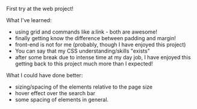 First try at the web project!

What I've learned: 
  - using grid and commands like a:link - both are awesome!
  - finally getting know the difference between padding and margin!
  - front-end is not for me (probably, though I have enjoyed this project)
  - You can say that my CSS understanding/skills "exists"
  - after some break due to intense time at my day job, I have enjoyed this getting back to this project much more than I expected!
  
What I could have done better:
  - sizing/spacing of the elements relative to the page size
  - hover effect over the search bar
  - some spacing of elements in general.
